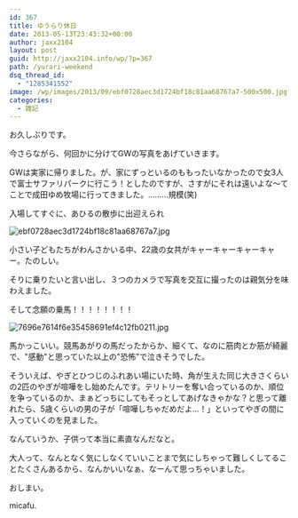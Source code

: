 ```yaml
---
id: 367
title: ゆうらり休日
date: 2013-05-13T23:43:32+00:00
author: jaxx2104
layout: post
guid: http://jaxx2104.info/wp/?p=367
path: /yurari-weekend
dsq_thread_id:
  - "1285341552"
image: /wp/images/2013/09/ebf0728aec3d1724bf18c81aa68767a7-500x500.jpg
categories:
  - 雑記
---
```

お久しぶりです。
  
今さらながら、何回かに分けてGWの写真をあげていきます。

GWは実家に帰りました。が、家にずっといるのももったいなかったので女3人で富士サファリパークに行こう！としたのですが、さすがにそれは遠いよな〜てことで成田ゆめ牧場に行ってきました。………規模(笑)

入場してすぐに、あひるの散歩に出迎えられ

<img src="/images/2013/05/ebf0728aec3d1724bf18c81aa68767a7-500x500.jpg" alt="ebf0728aec3d1724bf18c81aa68767a7.jpg" class="img-rounded alignnone size-large wp-image-364" srcset="/images/2013/05/ebf0728aec3d1724bf18c81aa68767a7-500x500.jpg 500w, /images/2013/05/ebf0728aec3d1724bf18c81aa68767a7-150x150.jpg 150w, /images/2013/05/ebf0728aec3d1724bf18c81aa68767a7-300x300.jpg 300w, /images/2013/05/ebf0728aec3d1724bf18c81aa68767a7.jpg 600w" sizes="(max-width: 500px) 100vw, 500px" />

小さい子どもたちがわんさかいる中、22歳の女共がキャーキャーキャーキャー。たのしい。
  
そりに乗りたいと言い出し、３つのカメラで写真を交互に撮ったのは親気分を味わえました。

そして念願の乗馬！！！！！！！！

<img src="/images/2013/05/7696e7614f6e35458691ef4c12fb0211-500x500.jpg" alt="7696e7614f6e35458691ef4c12fb0211.jpg" class="img-rounded alignnone size-large wp-image-366" srcset="/images/2013/05/7696e7614f6e35458691ef4c12fb0211-500x500.jpg 500w, /images/2013/05/7696e7614f6e35458691ef4c12fb0211-150x150.jpg 150w, /images/2013/05/7696e7614f6e35458691ef4c12fb0211-300x300.jpg 300w, /images/2013/05/7696e7614f6e35458691ef4c12fb0211.jpg 600w" sizes="(max-width: 500px) 100vw, 500px" />

馬かっこいい。競馬あがりの馬だったからか、細くて、なのに筋肉とか筋が綺麗で、"感動"と思っていた以上の"恐怖"で泣きそうでした。

そういえば、やぎとひつじのふれあい場にいた時、角が生えた同じ大きさくらいの2匹のやぎが喧嘩をし始めたんです。テリトリーを奪い合っているのか、順位を争っているのか、まぁどっちにしてもそっとしてあげなきゃかな？と思って離れたら、5歳くらいの男の子が「喧嘩しちゃだめだよ…！」といってやぎの間に入っていくのを見ました。
  
なんていうか、子供って本当に素直なんだなと。
  
大人って、なんとなく気にしなくていいことまで気にしちゃって難しくしてることたくさんあるから、なんかいいなぁ、なーんて思っちゃいました。

おしまい。

micafu.